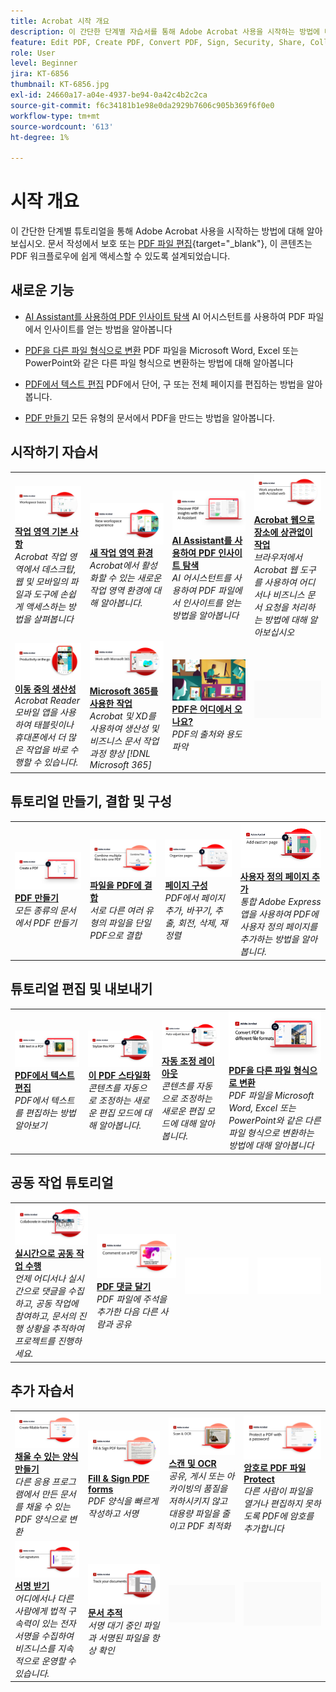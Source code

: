 ```yaml
---
title: Acrobat 시작 개요
description: 이 간단한 단계별 자습서를 통해 Adobe Acrobat 사용을 시작하는 방법에 대해 알아보십시오(1~2분)
feature: Edit PDF, Create PDF, Convert PDF, Sign, Security, Share, Collaboration, Workspace
role: User
level: Beginner
jira: KT-6856
thumbnail: KT-6856.jpg
exl-id: 24660a17-a04e-4937-be94-0a42c4b2c2ca
source-git-commit: f6c34181b1e98e0da2929b7606c905b369f6f0e0
workflow-type: tm+mt
source-wordcount: '613'
ht-degree: 1%

---
```


# 시작 개요

이 간단한 단계별 튜토리얼을 통해 Adobe Acrobat 사용을 시작하는 방법에 대해 알아보십시오. 문서 작성에서 보호 또는 [PDF 파일 편집](https://www.adobe.com/acrobat/online/pdf-editor.html){target="_blank"}, 이 콘텐츠는 PDF 워크플로우에 쉽게 액세스할 수 있도록 설계되었습니다.

## 새로운 기능

* [AI Assistant를 사용하여 PDF 인사이트 탐색](ai-assistant.md)
AI 어시스턴트를 사용하여 PDF 파일에서 인사이트를 얻는 방법을 알아봅니다

* [PDF을 다른 파일 형식으로 변환](export-pdf.md)
PDF 파일을 Microsoft Word, Excel 또는 PowerPoint와 같은 다른 파일 형식으로 변환하는 방법에 대해 알아봅니다

* [PDF에서 텍스트 편집](edit-pdf.md)
PDF에서 단어, 구 또는 전체 페이지를 편집하는 방법을 알아봅니다.

* [PDF 만들기](create-pdf.md)
모든 유형의 문서에서 PDF을 만드는 방법을 알아봅니다.

## 시작하기 자습서

<table style="table-layout:fixed">
<tr>
  <td>
    <a href="get-to-know-the-acrobat-dc-interface.md">
      <img alt="작업 공간 기본 사항" src="../assets/workspace_acrobat.png" />
    </a>
    <div>
    <a href="get-to-know-the-acrobat-dc-interface.md"><strong>작업 영역 기본 사항</strong></a>
    </div>
    <em>Acrobat 작업 영역에서 데스크탑, 웹 및 모바일의 파일과 도구에 손쉽게 액세스하는 방법을 살펴봅니다</em>
    <br>
  </td>
  <td>
    <a href="new-workspace.md">
      <img alt="새 작업 영역 환경" src="../assets/NewWorkspace.png" />
    </a>
    <div>
    <a href="new-workspace.md"><strong>새 작업 영역 환경</strong></a>
    </div>
    <em>Acrobat에서 활성화할 수 있는 새로운 작업 영역 환경에 대해 알아봅니다.</em>
    <br>
  </td>
  <td>
    <a href="ai-assistant.md">
      <img alt="AI Assistant를 사용하여 PDF 인사이트 탐색" src="../assets/ai-assistant.png" />
    </a>
    <div>
    <a href="ai-assistant.md"><strong>AI Assistant를 사용하여 PDF 인사이트 탐색</strong></a>
    </div>
    <em>AI 어시스턴트를 사용하여 PDF 파일에서 인사이트를 얻는 방법을 알아봅니다</em>
    <br>
  </td>
  <td>
    <a href="acrobatweb.md">
      <img alt="Acrobat 웹으로 장소에 상관없이 작업" src="../assets/Acrobatweb_1280.png" />
    </a>
    <div>
    <a href="acrobatweb.md"><strong>Acrobat 웹으로 장소에 상관없이 작업</strong></a>
    </div>
    <em>브라우저에서 Acrobat 웹 도구를 사용하여 어디서나 비즈니스 문서 요청을 처리하는 방법에 대해 알아보십시오</em>
    <br>
  </td>
</tr>
<tr>
  <td>
    <a href="productivity.md">
      <img alt="이동 중의 생산성" src="../assets/Productivity_1280.png" />
    </a>
    <div>
     <a href="productivity.md"><strong>이동 중의 생산성</strong></a>
    </div>
    <em>Acrobat Reader 모바일 앱을 사용하여 태블릿이나 휴대폰에서 더 많은 작업을 바로 수행할 수 있습니다.</em>
    <br>
  </td>
    <td>
      <a href="../integrate/integrate-overview.md#microsoft">
        <img alt="Microsoft 365를 사용한 작업" src="../assets/WorkMicrosoft365_1280.png" />
      </a>
      <div>
      <a href="../integrate/integrate-overview.md#microsoft"><strong>Microsoft 365를 사용한 작업</strong></a>
      </div>
      <em>Acrobat 및 XD를 사용하여 생산성 및 비즈니스 문서 작업 과정 향상 [!DNL Microsoft 365]</em>
      <br>
    </td>
    <td>
      <a href="where-do-pdfs-come-from.md">
        <img alt="PDF은 어디에서 오나요?" src="../assets/WherePDFs.jpg" />
      </a>
      <div>
      <a href="where-do-pdfs-come-from.md"><strong>PDF은 어디에서 오나요?</strong></a>
      </div>
      <em>PDF의 출처와 용도 파악</em>
      <br>
    </td>
    <td>
    <img alt="스페이서" src="../assets/Grayspacer.png" />
      <div>
      <br>
    </td>
  </tr>
  </table>

## 튜토리얼 만들기, 결합 및 구성

<table style="table-layout:fixed">
  <tr>
    <td>
      <a href="create-pdf.md">
        <img alt="PDF 파일 만들기" src="../assets/create.png" />
      </a>
      <div>
      <a href="create-pdf.md"><strong>PDF 만들기</strong></a>
      </div>
      <em>모든 종류의 문서에서 PDF 만들기</em>
      <br>
    </td>
    <td>
      <a href="combine-to-pdf.md">
        <img alt="Combine Files에서 PDF" src="../assets/Combine.jpg" />
      </a>
      <div>
      <a href="combine-to-pdf.md"><strong>파일을 PDF에 결합</strong></a>
      </div>
      <em>서로 다른 여러 유형의 파일을 단일 PDF으로 결합</em>
      <br>
    </td>
    <td>
      <a href="organize.md">
        <img alt="페이지 구성" src="../assets/Organize.png" />
      </a>
      <div>
      <a href="organize.md"><strong>페이지 구성</strong></a>
      </div>
      <em>PDF에서 페이지 추가, 바꾸기, 추출, 회전, 삭제, 재정렬</em>
      <br>
    </td>
    <td>
      <a href="add-custom-page.md">
        <img alt="사용자 정의 페이지 추가" src="../assets/Custompage.png" />
      </a>
      <div>
      <a href="add-custom-page.md"><strong>사용자 정의 페이지 추가</strong></a>
      </div>
      <em>통합 Adobe Express 앱을 사용하여 PDF에 사용자 정의 페이지를 추가하는 방법을 알아봅니다.</em>
      <br>
    </td>
  </tr>
  </table>

## 튜토리얼 편집 및 내보내기

<table style="table-layout:fixed">
  <tr>
    <td>
      <a href="edit-pdf.md">
        <img alt="PDF에서 텍스트 편집" src="../assets/edit-text.png" />
      </a>
      <div>
      <a href="edit-pdf.md"><strong>PDF에서 텍스트 편집</strong></a>
      </div>
      <em>PDF에서 텍스트를 편집하는 방법 알아보기</em>
      <br>
    </td>
    <td>
      <a href="stylize-this-PDF.md">
        <img alt="이 PDF 스타일화" src="../assets/Stylize.png" />
      </a>
      <div>
      <a href="stylize-this-PDF.md"><strong>이 PDF 스타일화</strong></a>
      </div>
      <em>콘텐츠를 자동으로 조정하는 새로운 편집 모드에 대해 알아봅니다.</em>
      <br>
    </td>
   <td>
      <a href="auto-adjust-layout.md">
        <img alt="자동 조정 레이아웃" src="../assets/Autoadjust.png" />
      </a>
      <div>
      <a href="auto-adjust-layout.md"><strong>자동 조정 레이아웃</strong></a>
      </div>
      <em>콘텐츠를 자동으로 조정하는 새로운 편집 모드에 대해 알아봅니다.</em>
      <br>
    </td>
    <td>
      <a href="export-pdf.md">
        <img alt="PDF을 다른 파일 형식으로 변환" src="../assets/convert.png" />
      </a>
      <div>
      <a href="export-pdf.md"><strong>PDF을 다른 파일 형식으로 변환</strong></a>
      </div>
      <em>PDF 파일을 Microsoft Word, Excel 또는 PowerPoint와 같은 다른 파일 형식으로 변환하는 방법에 대해 알아봅니다</em>
      <br>
    </td>
  </tr>
  </table>

## 공동 작업 튜토리얼

<table style="table-layout:fixed">
  <tr>
    <td>
      <a href="collaborate.md">
        <img alt="실시간으로 공동 작업 수행" src="../assets/Collaborate_1280.png" />
      </a>
      <div>
      <a href="collaborate.md"><strong>실시간으로 공동 작업 수행</strong></a>
      </div>
      <em>언제 어디서나 실시간으로 댓글을 수집하고, 공동 작업에 참여하고, 문서의 진행 상황을 추적하여 프로젝트를 진행하세요.</em>
      <br>
    </td>
    <td>
      <a href="comment-on-pdf-files.md">
        <img alt="PDF 댓글 달기" src="../assets/Comment.jpg" />
      </a>
      <div>
      <a href="comment-on-pdf-files.md"><strong>PDF 댓글 달기</strong></a>
      </div>
      <em>PDF 파일에 주석을 추가한 다음 다른 사람과 공유</em>
      <br>
    </td>
    <td>
    <img alt="스페이서" src="../assets/Whitespacer.png" />
      <div>
      <br>
    </td>
    <td>
    <img alt="스페이서" src="../assets/Whitespacer.png" />
      <div>
      <br>
    </td>
</tr>
</table>

## 추가 자습서

<table style="table-layout:fixed">
<tr>
  <td>
    <a href="create-fillable-forms.md">
      <img alt="채울 수 있는 양식 만들기" src="../assets/Form_1280.png" />
    </a>
    <div>
    <a href="create-fillable-forms.md"><strong>채울 수 있는 양식 만들기</strong></a>
    </div>
    <em>다른 응용 프로그램에서 만든 문서를 채울 수 있는 PDF 양식으로 변환</em>
    <br>
  </td>
  <td>
    <a href="fill-and-sign.md">
      <img alt="PDF 양식 작성 및 서명" src="../assets/FillSign_1280.png" />
    </a>
    <div>
    <a href="fill-and-sign.md"><strong>Fill &amp; Sign PDF forms</strong></a>
    </div>
    <em>PDF 양식을 빠르게 작성하고 서명</em>
    <br>
  </td>
  <td>
    <a href="scan-and-ocr.md">
      <img alt="스캔 및 OCR" src="../assets/Scan.jpg" />
    </a>
    <div>
    <a href="scan-and-ocr.md"><strong>스캔 및 OCR</strong></a>
    </div>
    <em>공유, 게시 또는 아카이빙의 품질을 저하시키지 않고 대용량 파일을 줄이고 PDF 최적화</em>
    <br>
  </td>
  <td>
    <a href="password-protect.md">
      <img alt="암호로 PDF 파일 Protect" src="../assets/Protect.jpg" />
    </a>
    <div>
    <a href="password-protect.md"><strong>암호로 PDF 파일 Protect</strong></a>
    </div>
    <em>다른 사람이 파일을 열거나 편집하지 못하도록 PDF에 암호를 추가합니다</em>
    <br>
  </td>
</tr>
<tr>
  <td>
    <a href="signatures.md">
      <img alt="서명 받기" src="../assets/Signatures_1280.png" />
    </a>
    <div>
    <a href="signatures.md"><strong>서명 받기</strong></a>
    </div>
    <em>어디에서나 다른 사람에게 법적 구속력이 있는 전자 서명을 수집하여 비즈니스를 지속적으로 운영할 수 있습니다.</em>
    <br>
  </td>
  <td>
    <a href="track.md">
      <img alt="문서 추적" src="../assets/Track_1280.png" />
    </a>
    <div>
    <a href="track.md"><strong>문서 추적</strong></a>
    </div>
    <em>서명 대기 중인 파일과 서명된 파일을 항상 확인</em>
    <br>
  </td>
  <td>
   <img alt="스페이서" src="../assets/Grayspacer.png" />
    <div>
    <br>
  </td>
  <td>
   <img alt="스페이서" src="../assets/Grayspacer.png" />
    <div>
    <br>
  </td>
</tr>
</table>

